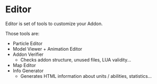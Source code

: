 # Editor
Editor is set of tools to customize your Addon.

Those tools are:
- Particle Editor
- Model Viewer + Animation Editor
- Addon Verifier
  - Checks addon structure, unused files, LUA validity...
- Map Editor
- Info Generator
  - Generates HTML information about units / abilities, statistics...
